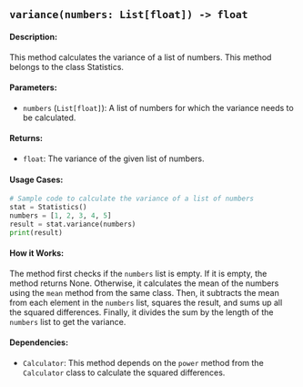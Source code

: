 ## `variance(numbers: List[float]) -> float`

#### Description:
This method calculates the variance of a list of numbers. This method belongs to the class Statistics.

#### Parameters:
- `numbers` (`List[float]`): A list of numbers for which the variance needs to be calculated.

#### Returns:
- `float`: The variance of the given list of numbers.

#### Usage Cases:

```python
# Sample code to calculate the variance of a list of numbers
stat = Statistics()
numbers = [1, 2, 3, 4, 5]
result = stat.variance(numbers)
print(result)
```

#### How it Works:
The method first checks if the `numbers` list is empty. If it is empty, the method returns None. Otherwise, it calculates the mean of the numbers using the `mean` method from the same class. Then, it subtracts the mean from each element in the `numbers` list, squares the result, and sums up all the squared differences. Finally, it divides the sum by the length of the `numbers` list to get the variance.

#### Dependencies:
- `Calculator`: This method depends on the `power` method from the `Calculator` class to calculate the squared differences.